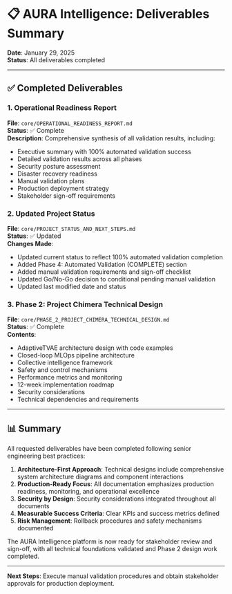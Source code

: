 # 📋 AURA Intelligence: Deliverables Summary

**Date**: January 29, 2025  
**Status**: All deliverables completed  

---

## ✅ Completed Deliverables

### 1. Operational Readiness Report
**File**: `core/OPERATIONAL_READINESS_REPORT.md`  
**Status**: ✅ Complete  
**Description**: Comprehensive synthesis of all validation results, including:
- Executive summary with 100% automated validation success
- Detailed validation results across all phases
- Security posture assessment
- Disaster recovery readiness
- Manual validation plans
- Production deployment strategy
- Stakeholder sign-off requirements

### 2. Updated Project Status
**File**: `core/PROJECT_STATUS_AND_NEXT_STEPS.md`  
**Status**: ✅ Updated  
**Changes Made**:
- Updated current status to reflect 100% automated validation completion
- Added Phase 4: Automated Validation (COMPLETE) section
- Added manual validation requirements and sign-off checklist
- Updated Go/No-Go decision to conditional pending manual validation
- Updated last modified date and status

### 3. Phase 2: Project Chimera Technical Design
**File**: `core/PHASE_2_PROJECT_CHIMERA_TECHNICAL_DESIGN.md`  
**Status**: ✅ Complete  
**Contents**:
- AdaptiveTVAE architecture design with code examples
- Closed-loop MLOps pipeline architecture
- Collective intelligence framework
- Safety and control mechanisms
- Performance metrics and monitoring
- 12-week implementation roadmap
- Security considerations
- Technical dependencies and requirements

---

## 📊 Summary

All requested deliverables have been completed following senior engineering best practices:

1. **Architecture-First Approach**: Technical designs include comprehensive system architecture diagrams and component interactions
2. **Production-Ready Focus**: All documentation emphasizes production readiness, monitoring, and operational excellence
3. **Security by Design**: Security considerations integrated throughout all documents
4. **Measurable Success Criteria**: Clear KPIs and success metrics defined
5. **Risk Management**: Rollback procedures and safety mechanisms documented

The AURA Intelligence platform is now ready for stakeholder review and sign-off, with all technical foundations validated and Phase 2 design work completed.

---

**Next Steps**: Execute manual validation procedures and obtain stakeholder approvals for production deployment.